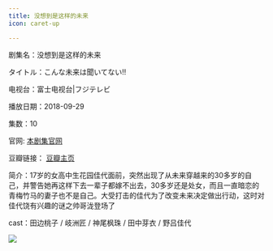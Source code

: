 ```yaml
---
title: 没想到是这样的未来
icon: caret-up

---
```


剧集名：没想到是这样的未来 

タイトル：こんな未来は聞いてない!! 

电视台：富士电视台|フジテレビ

播放日期：2018-09-29

集数：10

官网: [本剧集官网](https://www.fujitv.co.jp/konmira/)

豆瓣链接： [豆瓣主页](https://movie.douban.com/subject/30331518/)


简介：17岁的女高中生花园佳代面前，突然出现了从未来穿越来的30多岁的自己，并警告她再这样下去一辈子都嫁不出去，30多岁还是处女，而且一直暗恋的青梅竹马的妻子也不是自己。大受打击的佳代为了改变未来决定做出行动，这时对佳代饶有兴趣的谜之帅哥泷登场了

cast：田边桃子 / 岐洲匠 / 神尾枫珠 / 田中芽衣 / 野吕佳代

![](https://listpic.tsgsanjiao.com/2018/2018mxdzydwl.jpg)
